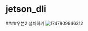 # jetson_dli
####우븐2 설치하기
![1747809946312](https://github.com/user-attachments/assets/e1b42d84-5c90-437a-987b-641054faaf8f)
